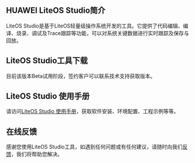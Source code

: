 
<h2 id="HUAWEI-LiteOS-Studio简介">HUAWEI LiteOS Studio简介</h2>

LiteOS Studio是基于LiteOS轻量级操作系统开发的工具。它提供了代码编辑、编译、烧录、调试及Trace跟踪等功能，可以对系统关键数据进行实时跟踪及保存与回放。

<h2>LiteOS Studio工具下载</h2>

目前该版本Beta试用阶段，签约客户可以联系技术支持获取版本。

<h2>LiteOS Studio 使用手册</h2>

请访问[LiteOS Studio 使用手册](https://liteos.gitee.io/liteos_studio/#/)，获取软件安装、环境配置、工程示例等等。

<h2 id="在线反馈">在线反馈</h2>

感谢您使用LiteOS Studio工具，如遇到任何问题或有任何建议，请随时向我们[反馈](https://gitee.com/LiteOS/LiteOS_Studio/issues)，我们将帮助您解决。

